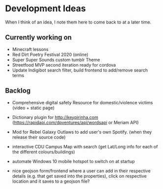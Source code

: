 # Development Ideas
When I think of an idea, I note them here to come back to at a later time.

## Currently working on ##
- Minecraft lessons
- Red Dirt Poetry Festival 2020 (online)
- Super Super Sounds custom tumblr Theme
- Streetfood MVP second iteration ready for cordova
- Update Indigibot search filter, build frontend to add/remove search terms


## Backlog ##
- Comprehensive digital safety Resource for domestic/violence victims (video + static page)
- Dictionary plugin for http://keypirinha.com (https://rapidapi.com/dpventures/api/wordsapi or Meriam API)
- Mod for Rebel Galaxy Outlaws to add user's own Spotify. (when they release their source code)
- interactive CDU Campus Map with search (get Lat/Long info for each of the different colours/buildings)
- automate Windows 10 mobile hotspot to switch on at startup

- nice geojson form/frontend where a user can add in their respective details (e.g. that get saved into the properties), click on respective location and it saves to a geojson file?
